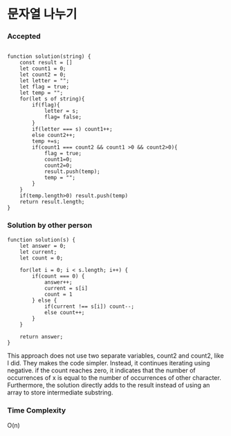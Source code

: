# 문자열 나누기

### Accepted
```

function solution(string) {
    const result = []
    let count1 = 0;
    let count2 = 0;
    let letter = "";
    let flag = true;
    let temp = "";
    for(let s of string){
        if(flag){
            letter = s;
            flag= false;
        }
        if(letter === s) count1++;
        else count2++;
        temp +=s;
        if(count1 === count2 && count1 >0 && count2>0){
            flag = true;
            count1=0;
            count2=0;
            result.push(temp);
            temp = "";
        }
    }
    if(temp.length>0) result.push(temp)
    return result.length;
}

```


### Solution by other person
```
function solution(s) {
    let answer = 0;
    let current;
    let count = 0;

    for(let i = 0; i < s.length; i++) {
        if(count === 0) {
            answer++;
            current = s[i]
            count = 1
        } else {
            if(current !== s[i]) count--;
            else count++;
        }
    }

    return answer;
}
```

This approach does not use two separate variables, count2 and count2, like I did. They makes the code simpler. Instead, it continues iterating using negative. if the count reaches zero, it indicates that the number of occurrences of x is equal to the number of occurrences of other character. Furthermore, the solution directly adds to the result instead of using an array to store intermediate substring. 



### Time Complexity
O(n)